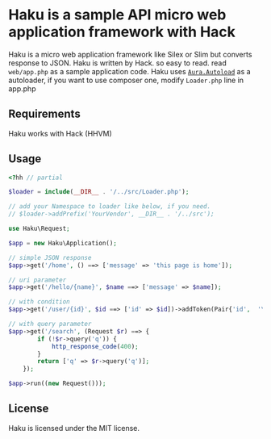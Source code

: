 Haku is a sample API micro web application framework with Hack
============================================================

Haku is a micro web application framework like Silex or Slim but converts response to JSON.
Haku is written by Hack. so easy to read.
read `web/app.php` as a sample application code.
Haku uses [`Aura.Autoload`][1] as a autoloader, if you want to use composer one, modify `Loader.php` line in app.php

Requirements
------------

Haku works with Hack (HHVM)

Usage
-----

```php
<?hh // partial

$loader = include(__DIR__ . '/../src/Loader.php');

// add your Namespace to loader like below, if you need.
// $loader->addPrefix('YourVendor', __DIR__ . '/../src');

use Haku\Request;

$app = new Haku\Application();

// simple JSON response
$app->get('/home', () ==> ['message' => 'this page is home']);

// uri parameter
$app->get('/hello/{name}', $name ==> ['message' => $name]);

// with condition
$app->get('/user/{id}', $id ==> ['id' => $id])->addToken(Pair{'id',  '\d+'});

// with query parameter
$app->get('/search', (Request $r) ==> {
        if (!$r->query('q')) {
            http_response_code(400);
        }
        return ['q' => $r->query('q')];
    });

$app->run((new Request()));
```

License
-------

Haku is licensed under the MIT license.

[1]: https://github.com/auraphp/Aura.Autoload
